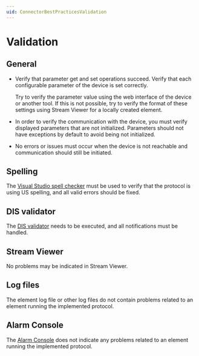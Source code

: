 ```yaml
---
uid: ConnectorBestPracticesValidation
---
```


# Validation

## General

- Verify that parameter get and set operations succeed. Verify that each configurable parameter of the device is set correctly.

  Try to verify the parameter value using the web interface of the device or another tool. If this is not possible, try to verify the format of these settings using Stream Viewer for a locally created element.

- In order to verify the communication with the device, you must verify displayed parameters that are not initialized. Parameters should not have exceptions by default to avoid being not initialized.

- No errors or issues must occur when the device is not reachable and communication should still be initiated.

## Spelling

The [Visual Studio spell checker](xref:Visual_Studio_spell_checker) must be used to verify that the protocol is using US spelling, and all valid errors should be fixed.

## DIS validator

The [DIS validator](xref:Overall_concept_of_the_DataMiner_Integration_Studio) needs to be executed, and all notifications must be handled.

## Stream Viewer

No problems may be indicated in Stream Viewer.

## Log files

The element log file or other log files do not contain problems related to an element running the implemented protocol.

## Alarm Console

The [Alarm Console](xref:Working_with_the_Alarm_Console) does not indicate any problems related to an element running the implemented protocol.
